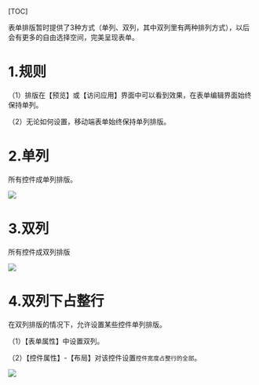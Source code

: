 [TOC]

表单排版暂时提供了3种方式（单列、双列，其中双列里有两种排列方式），以后会有更多的自由选择空间，完美呈现表单。

# 1.规则

（1）排版在【预览】或【访问应用】界面中可以看到效果，在表单编辑界面始终保持单列。

（2）无论如何设置，移动端表单始终保持单列排版。

# 2.单列

所有控件成单列排版。

![](http://docfiles.baibaoyun.com/Ft0AyJIvb9dn8REFqtJdwtG7soqH)

# 3.双列

所有控件成双列排版

![](http://docfiles.baibaoyun.com/FqdL9Py90YKfB3TL7BEM02MU-boh)

# 4.双列下占整行

在双列排版的情况下，允许设置某些控件单列排版。

（1）【表单属性】中设置双列。

（2）【控件属性】-【布局】对该控件设置`控件宽度占整行的全部`。

![](http://docfiles.baibaoyun.com/Fo6UmhDaEEY-9F25nWJblXDuyiSb)

